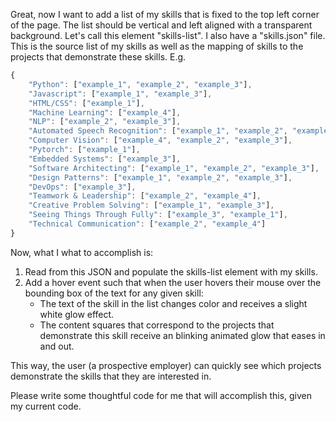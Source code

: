 Great, now I want to add a list of my skills that is fixed to the top left corner of the page. The list  should be vertical and left aligned with a transparent background. Let's call this element "skills-list". I also have a "skills.json" file. This is the source list of my skills as well as the mapping of skills to the projects that demonstrate these skills. E.g.

```javascript
{
    "Python": ["example_1", "example_2", "example_3"],
    "Javascript": ["example_1", "example_3"],
    "HTML/CSS": ["example_1"],
    "Machine Learning": ["example_4"],
    "NLP": ["example_2", "example_3"],
    "Automated Speech Recognition": ["example_1", "example_2", "example_3"],
    "Computer Vision": ["example_4", "example_2", "example_3"],
    "Pytorch": ["example_1"],
    "Embedded Systems": ["example_3"],
    "Software Architecting": ["example_1", "example_2", "example_3"],
    "Design Patterns": ["example_1", "example_2", "example_3"],
    "DevOps": ["example_3"],
    "Teamwork & Leadership": ["example_2", "example_4"],
    "Creative Problem Solving": ["example_1", "example_3"],
    "Seeing Things Through Fully": ["example_3", "example_1"],
    "Technical Communication": ["example_2", "example_4"]
}
```

Now, what I what to accomplish is:

1. Read from this JSON and populate the skills-list element with my skills.
2. Add a hover event such that when the user hovers their mouse over the bounding box of the text for any given skill:
    - The text of the skill in the list changes color and receives a slight white glow effect.
    - The content squares that correspond to the projects that demonstrate this skill receive an blinking animated glow that eases in and out.

This way, the user (a prospective employer) can quickly see which projects demonstrate the skills that they are interested in.

Please write some thoughtful code for me that will accomplish this, given my current code.
